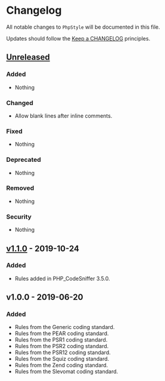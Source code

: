 # Changelog

All notable changes to `PhpStyle` will be documented in this file.

Updates should follow the [Keep a CHANGELOG](http://keepachangelog.com/) principles.

## [Unreleased](https://github.com/Stadly/PhpStyle/compare/v1.1.0...HEAD)

### Added
- Nothing

### Changed
- Allow blank lines after inline comments.

### Fixed
- Nothing

### Deprecated
- Nothing

### Removed
- Nothing

### Security
- Nothing

## [v1.1.0](https://github.com/Stadly/PhpStyle/compare/v1.0.0...v1.1.0) - 2019-10-24

### Added
- Rules added in PHP_CodeSniffer 3.5.0.

## v1.0.0 - 2019-06-20

### Added
- Rules from the Generic coding standard.
- Rules from the PEAR coding standard.
- Rules from the PSR1 coding standard.
- Rules from the PSR2 coding standard.
- Rules from the PSR12 coding standard.
- Rules from the Squiz coding standard.
- Rules from the Zend coding standard.
- Rules from the Slevomat coding standard.
